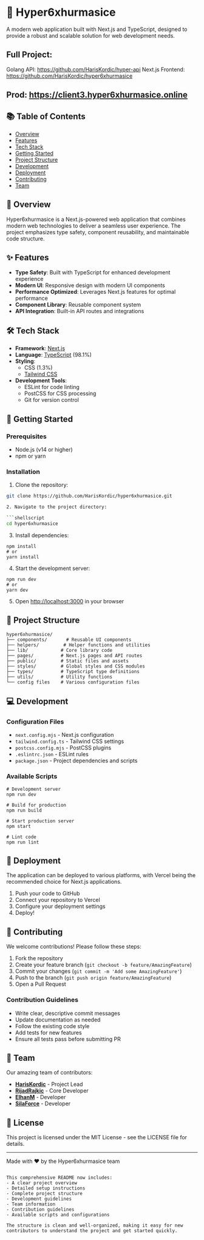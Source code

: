 # 🚀 Hyper6xhurmasice

A modern web application built with Next.js and TypeScript, designed to provide a robust and scalable solution for web development needs.

## Full Project:
Golang API: https://github.com/HarisKordic/hyper-api
Next.js Frontend: https://github.com/HarisKordic/hyper6xhurmasice

## Prod: https://client3.hyper6xhurmasice.online

## 📚 Table of Contents

- [Overview](#overview)
- [Features](#features)
- [Tech Stack](#tech-stack)
- [Getting Started](#getting-started)
- [Project Structure](#project-structure)
- [Development](#development)
- [Deployment](#deployment)
- [Contributing](#contributing)
- [Team](#team)

## 🌟 Overview

Hyper6xhurmasice is a Next.js-powered web application that combines modern web technologies to deliver a seamless user experience. The project emphasizes type safety, component reusability, and maintainable code structure.

## ✨ Features

- **Type Safety**: Built with TypeScript for enhanced development experience
- **Modern UI**: Responsive design with modern UI components
- **Performance Optimized**: Leverages Next.js features for optimal performance
- **Component Library**: Reusable component system
- **API Integration**: Built-in API routes and integrations

## 🛠️ Tech Stack

- **Framework**: [Next.js](https://nextjs.org/)
- **Language**: [TypeScript](https://www.typescriptlang.org/) (98.1%)
- **Styling**:
  - CSS (1.3%)
  - [Tailwind CSS](https://tailwindcss.com/)
- **Development Tools**:
  - ESLint for code linting
  - PostCSS for CSS processing
  - Git for version control

## 🚀 Getting Started

### Prerequisites

- Node.js (v14 or higher)
- npm or yarn

### Installation

1. Clone the repository:

````bash
git clone https://github.com/HarisKordic/hyper6xhurmasice.git

2. Navigate to the project directory:

```shellscript
cd hyper6xhurmasice
````

3. Install dependencies:

```shellscript
npm install
# or
yarn install
```

4. Start the development server:

```shellscript
npm run dev
# or
yarn dev
```

5. Open [http://localhost:3000](http://localhost:3000) in your browser

## 📁 Project Structure

```plaintext
hyper6xhurmasice/
├── components/       # Reusable UI components
├── helpers/         # Helper functions and utilities
├── lib/            # Core library code
├── pages/          # Next.js pages and API routes
├── public/         # Static files and assets
├── styles/         # Global styles and CSS modules
├── types/          # TypeScript type definitions
├── utils/          # Utility functions
└── config files    # Various configuration files
```

## 💻 Development

### Configuration Files

- `next.config.mjs` - Next.js configuration
- `tailwind.config.ts` - Tailwind CSS settings
- `postcss.config.mjs` - PostCSS plugins
- `.eslintrc.json` - ESLint rules
- `package.json` - Project dependencies and scripts

### Available Scripts

```shellscript
# Development server
npm run dev

# Build for production
npm run build

# Start production server
npm start

# Lint code
npm run lint
```

## 🚢 Deployment

The application can be deployed to various platforms, with Vercel being the recommended choice for Next.js applications.

1. Push your code to GitHub
2. Connect your repository to Vercel
3. Configure your deployment settings
4. Deploy!

## 🤝 Contributing

We welcome contributions! Please follow these steps:

1. Fork the repository
2. Create your feature branch (`git checkout -b feature/AmazingFeature`)
3. Commit your changes (`git commit -m 'Add some AmazingFeature'`)
4. Push to the branch (`git push origin feature/AmazingFeature`)
5. Open a Pull Request

### Contribution Guidelines

- Write clear, descriptive commit messages
- Update documentation as needed
- Follow the existing code style
- Add tests for new features
- Ensure all tests pass before submitting PR

## 👥 Team

Our amazing team of contributors:

- **[HarisKordic](https://github.com/HarisKordic)** - Project Lead
- **[RijadRajkic](https://github.com/RijadRajkic)** - Core Developer
- **[ElhanM](https://github.com/ElhanM)** - Developer
- **[SilaForce](https://github.com/SilaForce)** - Developer

## 📄 License

This project is licensed under the MIT License - see the LICENSE file for details.

---

Made with ❤️ by the Hyper6xhurmasice team

```plaintext

This comprehensive README now includes:
- A clear project overview
- Detailed setup instructions
- Complete project structure
- Development guidelines
- Team information
- Contribution guidelines
- Available scripts and configurations

The structure is clean and well-organized, making it easy for new contributors to understand the project and get started quickly.
```
